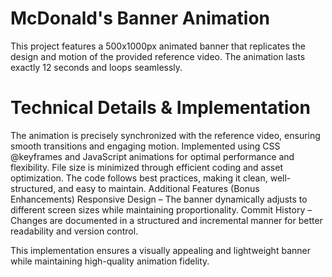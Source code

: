 # McDonald's Banner Animation

This project features a 500x1000px animated banner that replicates the design and motion of the provided reference video. The animation lasts exactly 12 seconds and loops seamlessly.

# Technical Details & Implementation

The animation is precisely synchronized with the reference video, ensuring smooth transitions and engaging motion.
Implemented using CSS @keyframes and JavaScript animations for optimal performance and flexibility.
File size is minimized through efficient coding and asset optimization.
The code follows best practices, making it clean, well-structured, and easy to maintain.
Additional Features (Bonus Enhancements)
Responsive Design – The banner dynamically adjusts to different screen sizes while maintaining proportionality.
Commit History – Changes are documented in a structured and incremental manner for better readability and version control.

This implementation ensures a visually appealing and lightweight banner while maintaining high-quality animation fidelity.
